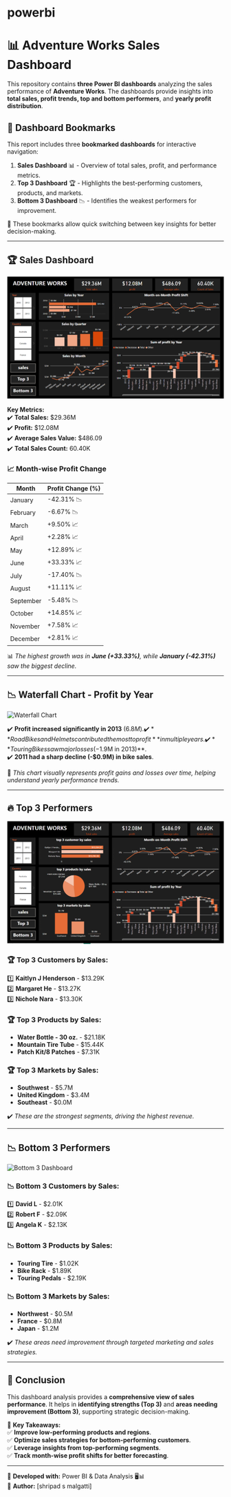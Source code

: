 # powerbi
# 📊 Adventure Works Sales Dashboard

This repository contains **three Power BI dashboards** analyzing the sales performance of **Adventure Works**. The dashboards provide insights into **total sales, profit trends, top and bottom performers**, and **yearly profit distribution**.

## 🔖 Dashboard Bookmarks  

This report includes three **bookmarked dashboards** for interactive navigation:  
1. **Sales Dashboard** 📊 - Overview of total sales, profit, and performance metrics.  
2. **Top 3 Dashboard** 🏆 - Highlights the best-performing customers, products, and markets.  
3. **Bottom 3 Dashboard** 📉 - Identifies the weakest performers for improvement.  

📌 These bookmarks allow quick switching between key insights for better decision-making.

---

## 🏆 Sales Dashboard  

![Sales Dashboard](salesdashboard.png)

**Key Metrics:**  
✔️ **Total Sales:** $29.36M  
✔️ **Profit:** $12.08M  
✔️ **Average Sales Value:** $486.09  
✔️ **Total Sales Count:** 60.40K  

### 📈 Month-wise Profit Change  

| Month      | Profit Change (%) |
|------------|------------------|
| January    | -42.31% 📉 |
| February   | -6.67% 📉 |
| March      | +9.50% 📈 |
| April      | +2.28% 📈 |
| May        | +12.89% 📈 |
| June       | +33.33% 📈 |
| July       | -17.40% 📉 |
| August     | +11.11% 📈 |
| September  | -5.48% 📉 |
| October    | +14.85% 📈 |
| November   | +7.58% 📈 |
| December   | +2.81% 📈 |

📊 *The highest growth was in **June (+33.33%)**, while **January (-42.31%)** saw the biggest decline.*

---

## 📉 Waterfall Chart - Profit by Year  

![Waterfall Chart](bottom3dashboard.png)

✔️ **Profit increased significantly in 2013** ($6.8M).  
✔️ **Road Bikes and Helmets contributed the most to profit** in multiple years.  
✔️ **Touring Bikes saw major losses (-$1.9M in 2013)**.  
✔️ **2011 had a sharp decline (-$0.9M) in bike sales**.  

📌 *This chart visually represents profit gains and losses over time, helping understand yearly performance trends.*

---

## 🔥 Top 3 Performers  

![Top 3 Dashboard](top3dashboard.png)

### 🏆 Top 3 Customers by Sales:  
1️⃣ **Kaitlyn J Henderson** - $13.29K  
2️⃣ **Margaret He** - $13.27K  
3️⃣ **Nichole Nara** - $13.30K  

### 🏆 Top 3 Products by Sales:  
- **Water Bottle - 30 oz.** - $21.18K  
- **Mountain Tire Tube** - $15.44K  
- **Patch Kit/8 Patches** - $7.31K  

### 🏆 Top 3 Markets by Sales:  
- **Southwest** - $5.7M  
- **United Kingdom** - $3.4M  
- **Southeast** - $0.0M  

✔️ *These are the strongest segments, driving the highest revenue.*

---

## 📉 Bottom 3 Performers  

![Bottom 3 Dashboard](bottom3dashboard.png)

### 📉 Bottom 3 Customers by Sales:  
1️⃣ **David L** - $2.01K  
2️⃣ **Robert F** - $2.09K  
3️⃣ **Angela K** - $2.13K  

### 📉 Bottom 3 Products by Sales:  
- **Touring Tire** - $1.02K  
- **Bike Rack** - $1.89K  
- **Touring Pedals** - $2.19K  

### 📉 Bottom 3 Markets by Sales:  
- **Northwest** - $0.5M  
- **France** - $0.8M  
- **Japan** - $1.2M  

✔️ *These areas need improvement through targeted marketing and sales strategies.*

---

## 📢 Conclusion  

This dashboard analysis provides a **comprehensive view of sales performance**. It helps in **identifying strengths (Top 3)** and **areas needing improvement (Bottom 3)**, supporting strategic decision-making.

📌 **Key Takeaways:**  
✅ **Improve low-performing products and regions**.  
✅ **Optimize sales strategies for bottom-performing customers**.  
✅ **Leverage insights from top-performing segments**.  
✅ **Track month-wise profit shifts for better forecasting**.  

---

📌 **Developed with:** Power BI & Data Analysis 🖥️📊  
📢 **Author:** [shripad s malgatti]
